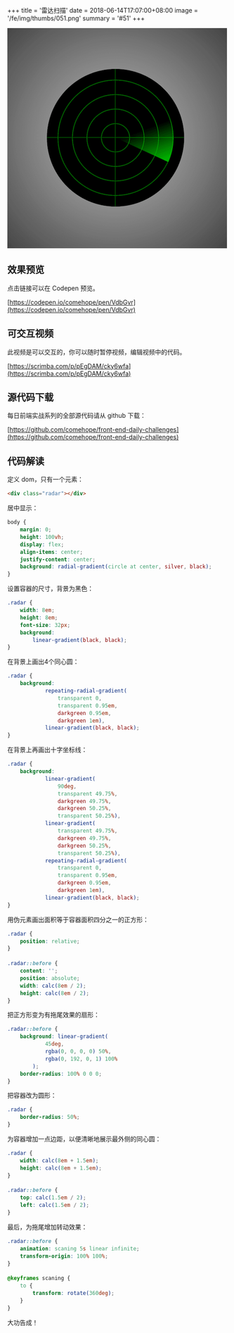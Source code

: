 +++
title = '雷达扫描'
date = 2018-06-14T17:07:00+08:00
image = '/fe/img/thumbs/051.png'
summary = '#51'
+++

![](./work.png)

## 效果预览

点击链接可以在 Codepen 预览。

[https://codepen.io/comehope/pen/VdbGvr](https://codepen.io/comehope/pen/VdbGvr)

## 可交互视频

此视频是可以交互的，你可以随时暂停视频，编辑视频中的代码。

[https://scrimba.com/p/pEgDAM/cky6wfa](https://scrimba.com/p/pEgDAM/cky6wfa)

## 源代码下载

每日前端实战系列的全部源代码请从 github 下载：

[https://github.com/comehope/front-end-daily-challenges](https://github.com/comehope/front-end-daily-challenges)

## 代码解读

定义 dom，只有一个元素：
```html
<div class="radar"></div>
```

居中显示：
```css
body {
	margin: 0;
	height: 100vh;
	display: flex;
	align-items: center;
	justify-content: center;
	background: radial-gradient(circle at center, silver, black);
}
```

设置容器的尺寸，背景为黑色：
```css
.radar {
	width: 8em;
	height: 8em;
	font-size: 32px;
	background: 
		linear-gradient(black, black);
}
```

在背景上画出4个同心圆：
```css
.radar {
	background: 
			repeating-radial-gradient(
				transparent 0, 
				transparent 0.95em, 
				darkgreen 0.95em, 
				darkgreen 1em),
			linear-gradient(black, black);
}
```

在背景上再画出十字坐标线：
```css
.radar {
	background: 
			linear-gradient(
				90deg,
				transparent 49.75%,
				darkgreen 49.75%,
				darkgreen 50.25%,
				transparent 50.25%),
			linear-gradient(
				transparent 49.75%,
				darkgreen 49.75%,
				darkgreen 50.25%,
				transparent 50.25%),
			repeating-radial-gradient(
				transparent 0, 
				transparent 0.95em, 
				darkgreen 0.95em, 
				darkgreen 1em),
			linear-gradient(black, black);
}
```

用伪元素画出面积等于容器面积四分之一的正方形：
```css
.radar {
	position: relative;
}

.radar::before {
	content: '';
	position: absolute;
	width: calc(8em / 2);
	height: calc(8em / 2);
}
```

把正方形变为有拖尾效果的扇形：
```css
.radar::before {
	background: linear-gradient(
			45deg,
			rgba(0, 0, 0, 0) 50%,
			rgba(0, 192, 0, 1) 100%
		);
	border-radius: 100% 0 0 0;
}
```

把容器改为圆形：
```css
.radar {
	border-radius: 50%;
}
```

为容器增加一点边距，以便清晰地展示最外侧的同心圆：
```css
.radar {
	width: calc(8em + 1.5em);
	height: calc(8em + 1.5em);
}

.radar::before {
	top: calc(1.5em / 2);
	left: calc(1.5em / 2);
}
```

最后，为拖尾增加转动效果：
```css
.radar::before {
	animation: scaning 5s linear infinite;
	transform-origin: 100% 100%;
}

@keyframes scaning {
	to {
		transform: rotate(360deg);
	}
}
```

大功告成！
